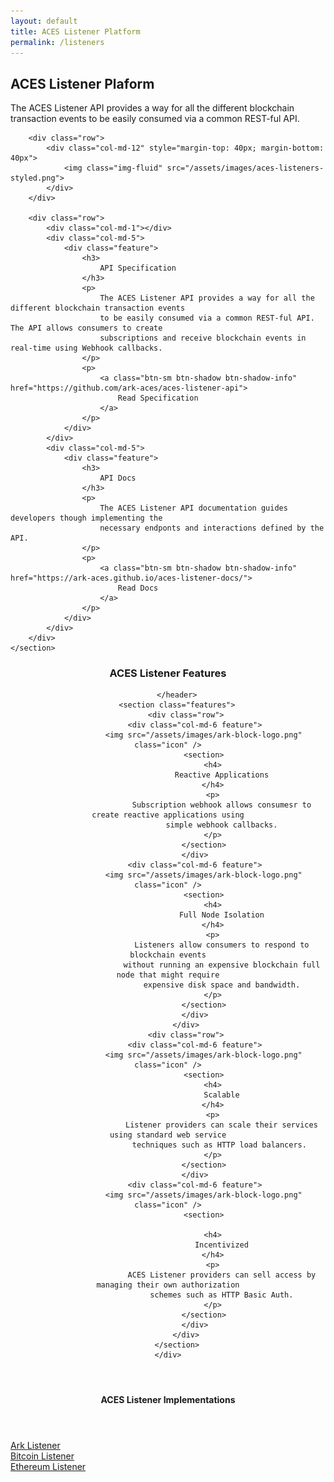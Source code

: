 ```yaml
---
layout: default
title: ACES Listener Platform
permalink: /listeners
---
```


<div class="spacial-features customFadeInUp" data-scroll="">
    <section class="container">
        <div class="row">
            <div class="col-2"></div>
            <div class="col-8">
                <div class="header">
                    <h2>ACES Listener Plaform</h2>
                    <p>
                        The ACES Listener API provides a way for all the different blockchain transaction events 
                        to be easily consumed via a common REST-ful API.
                    </p>
                </div>
            </div>
        </div>
        
        <div class="row">
            <div class="col-md-12" style="margin-top: 40px; margin-bottom: 40px">
                <img class="img-fluid" src="/assets/images/aces-listeners-styled.png">
            </div>
        </div>
        
        <div class="row">
            <div class="col-md-1"></div>
            <div class="col-md-5">
                <div class="feature">
                    <h3>
                        API Specification
                    </h3>
                    <p>
                        The ACES Listener API provides a way for all the different blockchain transaction events 
                        to be easily consumed via a common REST-ful API. The API allows consumers to create 
                        subscriptions and receive blockchain events in real-time using Webhook callbacks.
                    </p>
                    <p>
                        <a class="btn-sm btn-shadow btn-shadow-info" href="https://github.com/ark-aces/aces-listener-api">
                            Read Specification
                        </a>
                    </p>
                </div>
            </div>
            <div class="col-md-5">
                <div class="feature">
                    <h3>
                        API Docs
                    </h3>
                    <p>
                        The ACES Listener API documentation guides developers though implementing the
                        necessary endponts and interactions defined by the API.
                    </p>
                    <p>
                        <a class="btn-sm btn-shadow btn-shadow-info" href="https://ark-aces.github.io/aces-listener-docs/">
                            Read Docs
                        </a>
                    </p>
                </div>
            </div>
        </div>
    </section>
</div>


<div class="index-features" data-scroll>
    <div class="container">
        <header>
            <h3>ACES Listener Features</h3>

        </header>
        <section class="features">
            <div class="row">
                <div class="col-md-6 feature">
                    <img src="/assets/images/ark-block-logo.png" class="icon" />
                    <section>
                        <h4>
                            Reactive Applications
                        </h4>
                        <p>
                            Subscription webhook allows consumesr to create reactive applications using
                            simple webhook callbacks.
                        </p>
                    </section>
                </div>
                <div class="col-md-6 feature">
                    <img src="/assets/images/ark-block-logo.png" class="icon" />
                    <section>
                        <h4>
                            Full Node Isolation
                        </h4>
                        <p>
                            Listeners allow consumers to respond to blockchain events
                            without running an expensive blockchain full node that might require
                            expensive disk space and bandwidth.
                        </p>
                    </section>
                </div>
            </div>
            <div class="row">
                <div class="col-md-6 feature">
                    <img src="/assets/images/ark-block-logo.png" class="icon" />
                    <section>
                        <h4>
                            Scalable
                        </h4>
                        <p>
                            Listener providers can scale their services using standard web service
                            techniques such as HTTP load balancers. 
                        </p>
                    </section>
                </div>
                <div class="col-md-6 feature">
                    <img src="/assets/images/ark-block-logo.png" class="icon" />
                    <section>

                        <h4>
                            Incentivized
                        </h4>
                        <p>
                            ACES Listener providers can sell access by managing their own authorization
                            schemes such as HTTP Basic Auth.
                        </p>
                    </section>
                </div>
            </div>
        </section>
    </div>
</div>


<div class="index-clients" style="margin-bottom: 70px">
    <div class="container">
        <header>
            <h4>ACES Listener Implementations</h4>
        </header>
        <div class="about-2-stats">
            <div class="container">
                <div class="row" style="margin-bottom: 20px;">
                    <div class="col-md-4">
                        <a class="btn-block btn-sm btn-shadow btn-shadow-info" href="https://github.com/ark-aces/aces-listener-ark">Ark Listener</a>
                    </div>
                    <div class="col-md-4">
                        <a class="btn-block btn-sm btn-shadow btn-shadow-info" href="https://github.com/ark-aces/aces-listener-bitcoin">Bitcoin Listener</a>
                    </div>
                    <div class="col-md-4">
                        <a class="btn-block btn-sm btn-shadow btn-shadow-info" href="https://github.com/ark-aces/aces-listener-ethereum">Ethereum Listener</a>
                    </div>
                </div>
            </div>
        </div>
    </div>
</div>
